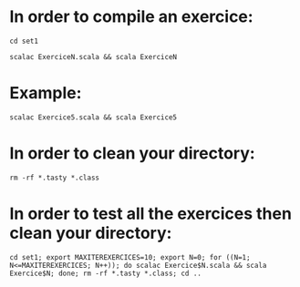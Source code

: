 # In order to compile an exercice:

```
cd set1
```

```
scalac ExerciceN.scala && scala ExerciceN
```

# Example:

```
scalac Exercice5.scala && scala Exercice5
```

# In order to clean your directory:

```
rm -rf *.tasty *.class
```
# In order to test all the exercices then clean your directory:

```
cd set1; export MAXITEREXERCICES=10; export N=0; for ((N=1; N<=MAXITEREXERCICES; N++)); do scalac Exercice$N.scala && scala Exercice$N; done; rm -rf *.tasty *.class; cd ..
```

